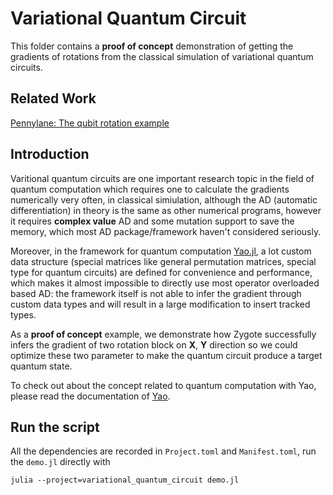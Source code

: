 # Variational Quantum Circuit

This folder contains a **proof of concept** demonstration of getting the gradients of rotations from the classical simulation of variational quantum circuits.

## Related Work

[Pennylane: The qubit rotation example](https://pennylane.readthedocs.io/en/latest/tutorials/qubit_rotation.html)

## Introduction

Varitional quantum circuits are one important research topic in the field of quantum computation which requires one to calculate the gradients
numerically very often, in classical simiulation, although the AD (automatic differentiation) in theory is the same as other numerical programs, however
it requires **complex value** AD and some mutation support to save the memory, which most AD package/framework haven't considered seriously.

Moreover, in the framework for quantum computation [Yao.jl](https://github.com/QuantumBFS/Yao.jl), a lot custom data structure (special matrices like general permutation matrices, special type for quantum circuits) are defined for convenience and performance, which makes it almost impossible to directly use most operator overloaded based AD: the framework itself is not able to infer the gradient through custom data types and will result in a large modification to insert tracked types.

As a **proof of concept** example, we demonstrate how Zygote successfully infers the gradient of two rotation block on **X**, **Y** direction so we could optimize these two parameter to make the quantum circuit produce a target quantum state.

To check out about the concept related to quantum computation with Yao, please read the documentation of [Yao](https://quantumbfs.github.io/Yao.jl/latest/).

## Run the script

All the dependencies are recorded in `Project.toml` and `Manifest.toml`, run the `demo.jl` directly with

```
julia --project=variational_quantum_circuit demo.jl
```